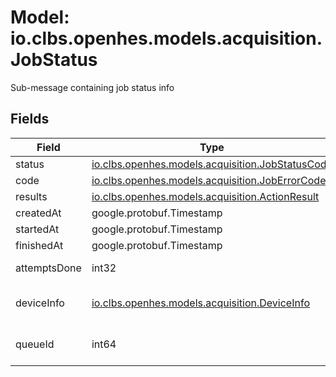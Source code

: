# Model: io.clbs.openhes.models.acquisition.JobStatus

Sub-message containing job status info

## Fields

| Field | Type | Description |
| --- | --- | --- |
| status | [io.clbs.openhes.models.acquisition.JobStatusCode](model-io-clbs-openhes-models-acquisition-jobstatuscode.md) | The status of the job. |
| code | [io.clbs.openhes.models.acquisition.JobErrorCode](model-io-clbs-openhes-models-acquisition-joberrorcode.md) | The error code of the job. |
| results | [io.clbs.openhes.models.acquisition.ActionResult](model-io-clbs-openhes-models-acquisition-actionresult.md) | The result data for all job actions. |
| createdAt | google.protobuf.Timestamp | The creation timestamp of the job. |
| startedAt | google.protobuf.Timestamp | The start timestamp of the job. |
| finishedAt | google.protobuf.Timestamp | The finish timestamp of the job. |
| attemptsDone | int32 | The number of attempts already done. |
| deviceInfo | [io.clbs.openhes.models.acquisition.DeviceInfo](model-io-clbs-openhes-models-acquisition-deviceinfo.md) | The device info. It contains the data from the action ACTION_TYPE_GET_DEVICE_INFO. |
| queueId | int64 | The internal queue identifier set by the Taskmaster when the job is queued to process. |

